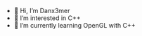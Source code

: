 - 👋 Hi, I’m Danx3mer
- 👀 I’m interested in C++
- 🌱 I’m currently learning OpenGL with C++

<!---
Danx3mer/Danx3mer is a ✨ special ✨ repository because its `README.md` (this file) appears on your GitHub profile.
You can click the Preview link to take a look at your changes.
--->
